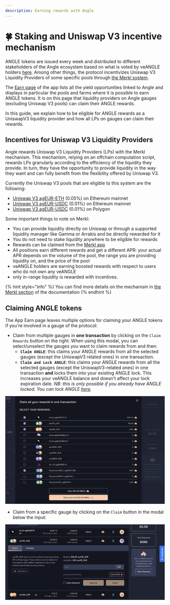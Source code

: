 ```yaml
---
description: Earning rewards with Angle
---
```


# 🍀 Staking and Uniswap V3 incentive mechanism

ANGLE tokens are issued every week and distributed to different stakeholders of the Angle ecosystem based on what is voted by veANGLE holders [here](https://app.angle.money/gauge). Among other things, the protocol incentivizes Uniswap V3 Liquidity Providers of some specific pools through [the Merkl system](../../../side-products/merkl/).

The [Earn page](https://app.angle.money/earn) of the app lists all the yield opportunities linked to Angle and displays in particular the pools and farms where it is possible to earn ANGLE tokens. It is on this page that liquidity providers on Angle gauges (excluding Uniswap V3 pools) can claim their ANGLE rewards.

In this guide, we explain how to be eligible for ANGLE rewards as a UniswapV3 liquidity provider and how all LPs on gauges can claim their rewards.

## Incentives for Uniswap V3 Liquidity Providers

Angle rewards Uniswap V3 Liquidity Providers (LPs) with the Merkl mechanism. This mechanism, relying on an offchain computation script, rewards LPs granularly according to the efficiency of the liquidity they provide. In turn, they have the opportunity to provide liquidity in the way they want and can fully benefit from the flexibility offered by Uniswap V3.

Currently the Uniswap V3 pools that are eligible to this system are the following:

- [Uniswap V3 agEUR-ETH](https://info.uniswap.org/#/pools/0x8db1b906d47dfc1d84a87fc49bd0522e285b98b9) (0.05%) on Ethereum mainnet
- [Uniswap V3 agEUR-USDC](https://info.uniswap.org/#/pools/0x735a26a57a0a0069dfabd41595a970faf5e1ee8b) (0.01%) on Ethereum mainnet
- [Uniswap V3 agEUR-USDC](https://info.uniswap.org/#/polygon/pools/0x3fa147d6309abeb5c1316f7d8a7d8bd023e0cd80) (0.01%) on Polygon

Some important things to note on Merkl:

- You can provide liquidity directly on Uniswap or through a supported liquidity manager like Gamma or Arrakis and be directly rewarded for it
- You do not need to stake liquidity anywhere to be eligible for rewards
- Rewards can be claimed from the [Merkl app](https://merkl.angle.money)
- All positions earn different rewards and get a different APR: your actual APR depends on the volume of the pool, the range you are providing liquidity on, and the price of the pool
- veANGLE holders are earning boosted rewards with respect to users who do not own any veANGLE
- only in-range liquidity is rewarded with incentives.

{% hint style="info" %}
You can find more details on the mechanism in [the Merkl section](../../../side-products/merkl/) of the documentation
{% endhint %}

## Claiming ANGLE tokens

The App Earn page leaves multiple options for claiming your ANGLE tokens if you're involved in a gauge of the protocol:

- Claim from multiple gauges in **one transaction** by clicking on the `Claim Rewards` button on the right. When using this modal, you can select/unselect the gauges you want to claim rewards from and then:
  - **`Claim ANGLE`**: this claims your ANGLE rewards from all the selected gauges (except the UniswapV3 related ones) in one transaction.
  - **`Claim and Lock ANGLE`**: this claims your ANGLE rewards from all the selected gauges (except the UniswapV3-related ones) in one transaction **and** locks them into your existing ANGLE lock. This increases your veANGLE balance and doesn't affect your lock expiration date. _NB: this is only possible if you already have ANGLE locked. You can lock ANGLE_ [_here_](https://app.angle.money/lock)_._

![Claim rewards modal](../../../.gitbook/assets/claim-rewards-modal.png)

- Claim from a specific gauge by clicking on the `Claim` button in the modal below the input:

![Claim button](../../../.gitbook/assets/claim-rewards-from-pool.png)
